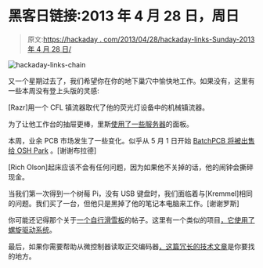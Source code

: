 # 黑客日链接:2013 年 4 月 28 日，周日

> 原文:[https://hackaday . com/2013/04/28/hackaday-links-Sunday-2013 年 4 月 28 日/](https://hackaday.com/2013/04/28/hackaday-links-sunday-april-28th-2013/)

![hackaday-links-chain](../Images/da184e9bde007f88b719f5aafc440574.png)

又一个星期过去了，我们希望你在你的地下巢穴中愉快地工作。如果没有，这里有一些本周没有登上头版的灵感:

[Razr]用一个 CFL 镇流器取代了他的荧光灯设备中的机械镇流器。

为了让他工作台的抽屉更棒，里斯[使用了一些服务器](http://blog.rhysgoodwin.com/home-diy/workshop-and-workbench-update/)的面板。

本周，业余 PCB 市场发生了一些变化。似乎从 5 月 1 日开始 [BatchPCB 将被出售给 OSH Park](https://www.batchpcb.com/the_sale) 。[谢谢布拉德]

[Rich Olson]起床应该不会有任何问题，因为如果他不关掉的话，他的闹钟会撕碎现金。

当我们第一次得到一个树莓 Pi，没有 USB 键盘时，我们面临着与[Kremmel]相同的问题。我们买了一台，但他只是黑掉了他的笔记本电脑来工作。[谢谢罗斯]

你可能还记得那个关于[一个自行滑雪板](http://hackaday.com/2013/04/11/snowboard-propulsion-system-motors-you-through-the-flats/)的帖子。这里有一个类似的项目[，它使用了螺旋驱动系统](https://www.youtube.com/watch?&v=wl7_CerNYuo)。

最后，如果你需要帮助从微控制器读取正交编码器[，这篇冗长的技术文章](http://makeatronics.blogspot.com/2013/02/efficiently-reading-quadrature-with.html)是你要找的地方。
